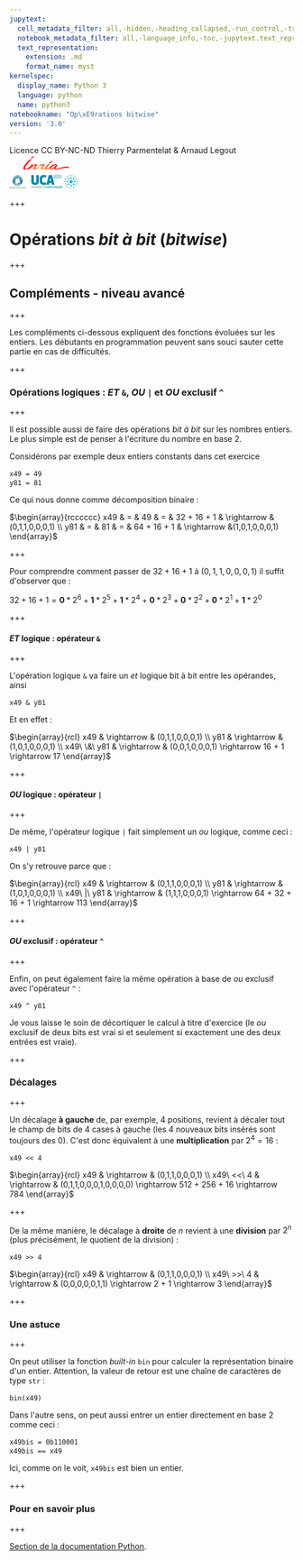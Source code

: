 ```yaml
---
jupytext:
  cell_metadata_filter: all,-hidden,-heading_collapsed,-run_control,-trusted
  notebook_metadata_filter: all,-language_info,-toc,-jupytext.text_representation.jupytext_version,-jupytext.text_representation.format_version
  text_representation:
    extension: .md
    format_name: myst
kernelspec:
  display_name: Python 3
  language: python
  name: python3
notebookname: "Op\xE9rations bitwise"
version: '3.0'
---
```


<div class="licence">
<span>Licence CC BY-NC-ND</span>
<span>Thierry Parmentelat &amp; Arnaud Legout</span>
<span><img src="media/both-logos-small-alpha.png" /></span>
</div>

+++

# Opérations *bit à bit* (*bitwise*)

+++

## Compléments - niveau avancé

+++

Les compléments ci-dessous expliquent des fonctions évoluées sur les entiers. Les débutants en programmation peuvent sans souci sauter cette partie en cas de difficultés.

+++

### Opérations logiques : *ET* `&`, *OU* `|` et *OU* exclusif `^`

+++

Il est possible aussi de faire des opérations *bit à bit* sur les nombres entiers. Le plus simple est de penser à l'écriture du nombre en base 2.

Considérons par exemple deux entiers constants dans cet exercice

```{code-cell}
x49 = 49
y81 = 81
```

Ce qui nous donne comme décomposition binaire :

$\begin{array}{rcccccc}
x49 & = & 49 & = & 32 + 16 + 1 & \rightarrow &(0,1,1,0,0,0,1) \\
y81 & = & 81 & = & 64 + 16 + 1 & \rightarrow &(1,0,1,0,0,0,1)
\end{array}$

+++

Pour comprendre comment passer de $32 + 16 + 1$ à $(0,1,1,0,0,0,1)$ il suffit d'observer que :

$32 + 16 + 1 =
\textbf{0}*2^6 +
\textbf{1}*2^5 +
\textbf{1}*2^4 +
\textbf{0}*2^3 +
\textbf{0}*2^2 +
\textbf{0}*2^1 +
\textbf{1}*2^0$

+++

#### *ET* logique : opérateur `&`

+++

L'opération logique `&` va faire un *et* logique bit à bit entre les opérandes, ainsi

```{code-cell}
x49 & y81
```

Et en effet :

$\begin{array}{rcl}
x49          & \rightarrow & (0,1,1,0,0,0,1) \\
y81          & \rightarrow & (1,0,1,0,0,0,1) \\
x49\ \&\ y81 & \rightarrow & (0,0,1,0,0,0,1) \rightarrow 16 + 1 \rightarrow 17
\end{array}$

+++

#### *OU* logique : opérateur `|`

+++

De même, l'opérateur logique `|` fait simplement un *ou* logique, comme ceci :

```{code-cell}
x49 | y81
```

On s'y retrouve parce que :

$\begin{array}{rcl}
x49         & \rightarrow & (0,1,1,0,0,0,1) \\
y81         & \rightarrow & (1,0,1,0,0,0,1) \\
x49\ |\ y81 & \rightarrow & (1,1,1,0,0,0,1) \rightarrow 64 + 32 + 16 + 1 \rightarrow 113
\end{array}$

+++

#### *OU* exclusif : opérateur `^`

+++

Enfin, on peut également faire la même opération à base de *ou* exclusif avec l'opérateur `^` :

```{code-cell}
x49 ^ y81
```

Je vous laisse le soin de décortiquer le calcul à titre d'exercice (le *ou* exclusif de deux bits est vrai si et seulement si exactement une des deux entrées est vraie).

+++

### Décalages

+++

Un décalage **à gauche** de, par exemple, 4 positions, revient à décaler tout le champ de bits de 4 cases à gauche (les 4 nouveaux bits insérés sont toujours des 0). C'est donc équivalent à une **multiplication** par $2^4 = 16$ :

```{code-cell}
x49 << 4
```

$\begin{array}{rcl}
x49        & \rightarrow & (0,1,1,0,0,0,1) \\
x49\ <<\ 4 & \rightarrow & (0,1,1,0,0,0,1,0,0,0,0) \rightarrow 512 + 256 + 16 \rightarrow 784
\end{array}$

+++

De la même manière, le décalage à **droite** de $n$ revient à une **division** par $2^n$ (plus précisément, le quotient de la division) :

```{code-cell}
x49 >> 4
```

$\begin{array}{rcl}
x49        & \rightarrow &         (0,1,1,0,0,0,1) \\
x49\ >>\ 4 & \rightarrow & (0,0,0,0,0,1,1) \rightarrow 2 + 1 \rightarrow 3
\end{array}$

+++

### Une astuce

+++

On peut utiliser la fonction *built-in* `bin` pour calculer la représentation binaire d'un entier. Attention, la valeur de retour est une chaîne de caractères de type `str` :

```{code-cell}
bin(x49)
```

Dans l'autre sens, on peut aussi entrer un entier directement en base 2 comme ceci :

```{code-cell}
x49bis = 0b110001
x49bis == x49
```

Ici, comme on le voit, `x49bis` est bien un entier.

+++

### Pour en savoir plus

+++

[Section de la documentation Python](https://docs.python.org/3/library/stdtypes.html#bitwise-operations-on-integer-types).

